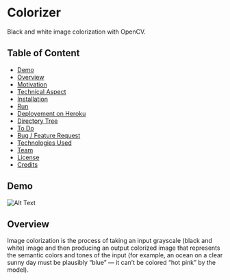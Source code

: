 # Colorizer
Black and white image colorization with OpenCV.
## Table of Content
  * [Demo](#demo)
  * [Overview](#overview)
  * [Motivation](#motivation)
  * [Technical Aspect](#technical-aspect)
  * [Installation](#installation)
  * [Run](#run)
  * [Deployement on Heroku](#deployement-on-heroku)
  * [Directory Tree](#directory-tree)
  * [To Do](#to-do)
  * [Bug / Feature Request](#bug---feature-request)
  * [Technologies Used](#technologies-used)
  * [Team](#team)
  * [License](#license)
  * [Credits](#credits)
## Demo
![Alt Text](https://j.gifs.com/2xVL2P.gif)

## Overview
Image colorization is the process of taking an input grayscale (black and white) image and then producing an output colorized image that represents the semantic colors and tones of the input (for example, an ocean on a clear sunny day must be plausibly “blue” — it can’t be colored “hot pink” by the model).
